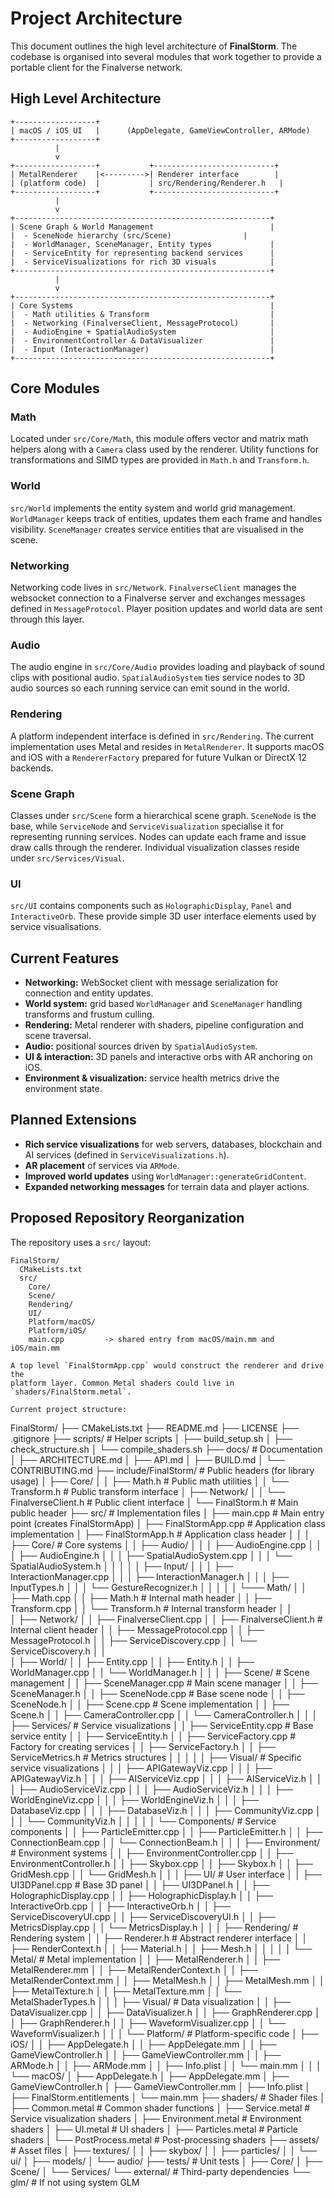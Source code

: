 # Project Architecture

This document outlines the high level architecture of **FinalStorm**. The codebase is organised into several modules that work together to provide a portable client for the Finalverse network.

High Level Architecture
-----------------------

```
+------------------+
| macOS / iOS UI   |      (AppDelegate, GameViewController, ARMode)
+------------------+
          |
          v
+------------------+           +---------------------------+
| MetalRenderer    |<--------->| Renderer interface        |
| (platform code)  |           | src/Rendering/Renderer.h   |
+------------------+           +---------------------------+
          |
          v
+---------------------------------------------------------+
| Scene Graph & World Management                          |
|  - SceneNode hierarchy (src/Scene)                |
|  - WorldManager, SceneManager, Entity types             |
|  - ServiceEntity for representing backend services      |
|  - ServiceVisualizations for rich 3D visuals            |
+---------------------------------------------------------+
          |
          v
+---------------------------------------------------------+
| Core Systems                                            |
|  - Math utilities & Transform                           |
|  - Networking (FinalverseClient, MessageProtocol)       |
|  - AudioEngine + SpatialAudioSystem                     |
|  - EnvironmentController & DataVisualizer               |
|  - Input (InteractionManager)                           |
+---------------------------------------------------------+
```

## Core Modules

### Math
Located under `src/Core/Math`, this module offers vector and matrix math helpers along with a `Camera` class used by the renderer. Utility functions for transformations and SIMD types are provided in `Math.h` and `Transform.h`.

### World
`src/World` implements the entity system and world grid management. `WorldManager` keeps track of entities, updates them each frame and handles visibility. `SceneManager` creates service entities that are visualised in the scene.

### Networking
Networking code lives in `src/Network`. `FinalverseClient` manages the websocket connection to a Finalverse server and exchanges messages defined in `MessageProtocol`. Player position updates and world data are sent through this layer.

### Audio
The audio engine in `src/Core/Audio` provides loading and playback of sound clips with positional audio. `SpatialAudioSystem` ties service nodes to 3D audio sources so each running service can emit sound in the world.

### Rendering
A platform independent interface is defined in `src/Rendering`. The current implementation uses Metal and resides in `MetalRenderer`. It supports macOS and iOS with a `RendererFactory` prepared for future Vulkan or DirectX 12 backends.

### Scene Graph
Classes under `src/Scene` form a hierarchical scene graph. `SceneNode` is the base, while `ServiceNode` and `ServiceVisualization` specialise it for representing running services. Nodes can update each frame and issue draw calls through the renderer.
Individual visualization classes reside under `src/Services/Visual`.

### UI
`src/UI` contains components such as `HolographicDisplay`, `Panel` and `InteractiveOrb`. These provide simple 3D user interface elements used by service visualisations.

## Current Features

- **Networking:** WebSocket client with message serialization for connection and entity updates.
- **World system:** grid based `WorldManager` and `SceneManager` handling transforms and frustum culling.
- **Rendering:** Metal renderer with shaders, pipeline configuration and scene traversal.
- **Audio:** positional sources driven by `SpatialAudioSystem`.
- **UI & interaction:** 3D panels and interactive orbs with AR anchoring on iOS.
- **Environment & visualization:** service health metrics drive the environment state.

## Planned Extensions

- **Rich service visualizations** for web servers, databases, blockchain and AI services (defined in `ServiceVisualizations.h`).
- **AR placement** of services via `ARMode`.
- **Improved world updates** using `WorldManager::generateGridContent`.
- **Expanded networking messages** for terrain data and player actions.


## Proposed Repository Reorganization

The repository uses a `src/` layout:

```
FinalStorm/
  CMakeLists.txt
  src/
    Core/
    Scene/
    Rendering/
    UI/
    Platform/macOS/
    Platform/iOS/
    main.cpp         -> shared entry from macOS/main.mm and iOS/main.mm

A top level `FinalStormApp.cpp` would construct the renderer and drive the
platform layer. Common Metal shaders could live in `shaders/FinalStorm.metal`.

Current project structure:
```
FinalStorm/
├── CMakeLists.txt
├── README.md
├── LICENSE
├── .gitignore
├── scripts/                        # Helper scripts
│   ├── build_setup.sh
│   ├── check_structure.sh
│   └── compile_shaders.sh
├── docs/                           # Documentation
│   ├── ARCHITECTURE.md
│   ├── API.md
│   ├── BUILD.md
│   └── CONTRIBUTING.md
├── include/FinalStorm/             # Public headers (for library usage)
│   ├── Core/
│   │   ├── Math.h                 # Public math utilities
│   │   └── Transform.h            # Public transform interface
│   ├── Network/
│   │   └── FinalverseClient.h     # Public client interface
│   └── FinalStorm.h               # Main public header
├── src/                            # Implementation files
│   ├── main.cpp                   # Main entry point (creates FinalStormApp)
│   ├── FinalStormApp.cpp          # Application class implementation
│   ├── FinalStormApp.h            # Application class header
│   │
│   ├── Core/                      # Core systems
│   │   ├── Audio/
│   │   │   ├── AudioEngine.cpp
│   │   │   ├── AudioEngine.h
│   │   │   ├── SpatialAudioSystem.cpp
│   │   │   └── SpatialAudioSystem.h
│   │   │
│   │   ├── Input/
│   │   │   ├── InteractionManager.cpp
│   │   │   ├── InteractionManager.h
│   │   │   ├── InputTypes.h
│   │   │   └── GestureRecognizer.h
│   │   │
│   │   └─── Math/
│   │       ├── Math.cpp
│   │       ├── Math.h            # Internal math header
│   │       ├── Transform.cpp
│   │       └── Transform.h       # Internal transform header
│   │   
│   ├── Network/
│   │   ├── FinalverseClient.cpp
│   │   ├── FinalverseClient.h    # Internal client header
│   │   ├── MessageProtocol.cpp
│   │   ├── MessageProtocol.h
│   │   ├── ServiceDiscovery.cpp
│   │   └── ServiceDiscovery.h
│   │   
│   ├── World/
│   │   ├── Entity.cpp
│   │   ├── Entity.h
│   │   ├── WorldManager.cpp
│   │   └── WorldManager.h
│   │
│   ├── Scene/                     # Scene management
│   │   ├── SceneManager.cpp       # Main scene manager
│   │   ├── SceneManager.h
│   │   ├── SceneNode.cpp          # Base scene node
│   │   ├── SceneNode.h
│   │   ├── Scene.cpp              # Scene implementation
│   │   ├── Scene.h
│   │   ├── CameraController.cpp
│   │   └── CameraController.h
│   │
│   ├── Services/                  # Service visualizations
│   │   ├── ServiceEntity.cpp      # Base service entity
│   │   ├── ServiceEntity.h
│   │   ├── ServiceFactory.cpp     # Factory for creating services
│   │   ├── ServiceFactory.h
│   │   ├── ServiceMetrics.h       # Metrics structures
│   │   │
│   │   ├── Visual/                # Specific service visualizations
│   │   │   ├── APIGatewayViz.cpp
│   │   │   ├── APIGatewayViz.h
│   │   │   ├── AIServiceViz.cpp
│   │   │   ├── AIServiceViz.h
│   │   │   ├── AudioServiceViz.cpp
│   │   │   ├── AudioServiceViz.h
│   │   │   ├── WorldEngineViz.cpp
│   │   │   ├── WorldEngineViz.h
│   │   │   ├── DatabaseViz.cpp
│   │   │   ├── DatabaseViz.h
│   │   │   ├── CommunityViz.cpp
│   │   │   └── CommunityViz.h
│   │   │
│   │   └── Components/            # Service components
│   │       ├── ParticleEmitter.cpp
│   │       ├── ParticleEmitter.h
│   │       ├── ConnectionBeam.cpp
│   │       └── ConnectionBeam.h
│   │
│   ├── Environment/               # Environment systems
│   │   ├── EnvironmentController.cpp
│   │   ├── EnvironmentController.h
│   │   ├── Skybox.cpp
│   │   ├── Skybox.h
│   │   ├── GridMesh.cpp
│   │   └── GridMesh.h
│   │
│   ├── UI/                        # User interface
│   │   ├── UI3DPanel.cpp          # Base 3D panel
│   │   ├── UI3DPanel.h
│   │   ├── HolographicDisplay.cpp
│   │   ├── HolographicDisplay.h
│   │   ├── InteractiveOrb.cpp
│   │   ├── InteractiveOrb.h
│   │   ├── ServiceDiscoveryUI.cpp
│   │   ├── ServiceDiscoveryUI.h
│   │   ├── MetricsDisplay.cpp
│   │   └── MetricsDisplay.h
│   │
│   ├── Rendering/                 # Rendering system
│   │   ├── Renderer.h             # Abstract renderer interface
│   │   ├── RenderContext.h
│   │   ├── Material.h
│   │   ├── Mesh.h
│   │   │
│   │   └── Metal/                 # Metal implementation
│   │       ├── MetalRenderer.h
│   │       ├── MetalRenderer.mm
│   │       ├── MetalRenderContext.h
│   │       ├── MetalRenderContext.mm
│   │       ├── MetalMesh.h
│   │       ├── MetalMesh.mm
│   │       ├── MetalTexture.h
│   │       ├── MetalTexture.mm
│   │       └── MetalShaderTypes.h
│   │
│   ├── Visual/                    # Data visualization
│   │   ├── DataVisualizer.cpp
│   │   ├── DataVisualizer.h
│   │   ├── GraphRenderer.cpp
│   │   ├── GraphRenderer.h
│   │   ├── WaveformVisualizer.cpp
│   │   └── WaveformVisualizer.h
│   │
│   └── Platform/                  # Platform-specific code
│       ├── iOS/
│       │   ├── AppDelegate.h
│       │   ├── AppDelegate.mm
│       │   ├── GameViewController.h
│       │   ├── GameViewController.mm
│       │   ├── ARMode.h
│       │   ├── ARMode.mm
│       │   ├── Info.plist
│       │   └── main.mm
│       │
│       └── macOS/
│           ├── AppDelegate.h
│           ├── AppDelegate.mm
│           ├── GameViewController.h
│           ├── GameViewController.mm
│           ├── Info.plist
│           ├── FinalStorm.entitlements
│           └── main.mm
├── shaders/                      # Shader files
│   ├── Common.metal              # Common shader functions
│   ├── Service.metal             # Service visualization shaders
│   ├── Environment.metal         # Environment shaders
│   ├── UI.metal                  # UI shaders
│   ├── Particles.metal           # Particle shaders
│   └── PostProcess.metal         # Post-processing shaders
├── assets/                       # Asset files
│   ├── textures/
│   │   ├── skybox/
│   │   ├── particles/
│   │   └── ui/
│   ├── models/
│   └── audio/
├── tests/                         # Unit tests
│   ├── Core/
│   ├── Scene/
│   └── Services/
└── external/                      # Third-party dependencies
    └── glm/                       # If not using system GLM
```
